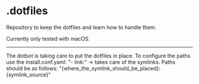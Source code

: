 # .dotfiles
Repository to keep the dotfiles and learn how to handle them.

Currently only tested with macOS.

---

The dotbot is taking care to put the dotfiles in place. To configure the paths use the install.conf.yaml:
"- link:" -> takes care of the symlinks. Paths should be as follows:
"{where_the_symlink_should_be_placed}: {symlink_source}"
